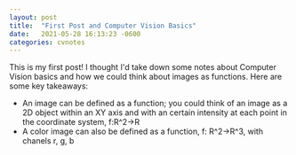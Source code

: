 ```yaml
---
layout: post
title:  "First Post and Computer Vision Basics"
date:   2021-05-28 16:13:23 -0600
categories: cvnotes
---
```

This is my first post! I thought I'd take down some notes about Computer Vision basics and how we could think about images as functions. Here are some key takeaways:

*  An image can be defined as a function; you could think of an image as a 2D object within an XY axis and with an certain intensity at each point in the coordinate system, f:R^2->R
* A color image can also be defined as a function, f: R^2->R^3, with chanels r, g, b



